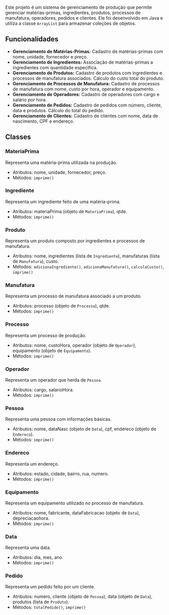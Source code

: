 Este projeto é um sistema de gerenciamento de produção que permite gerenciar matérias-primas, ingredientes, produtos, processos de manufatura, operadores, pedidos e clientes. Ele foi desenvolvido em Java e utiliza a classe `ArrayList` para armazenar coleções de objetos.

## Funcionalidades

- **Gerenciamento de Matérias-Primas:** Cadastro de matérias-primas com nome, unidade, fornecedor e preço.
- **Gerenciamento de Ingredientes:** Associação de matérias-primas a ingredientes com quantidade específica.
- **Gerenciamento de Produtos:** Cadastro de produtos com ingredientes e processos de manufatura associados. Cálculo do custo total do produto.
- **Gerenciamento de Processos de Manufatura:** Cadastro de processos de manufatura com nome, custo por hora, operador e equipamento.
- **Gerenciamento de Operadores:** Cadastro de operadores com cargo e salário por hora.
- **Gerenciamento de Pedidos:** Cadastro de pedidos com número, cliente, data e produtos. Cálculo do total do pedido.
- **Gerenciamento de Clientes:** Cadastro de clientes com nome, data de nascimento, CPF e endereço.

## Classes

### MateriaPrima
Representa uma matéria-prima utilizada na produção.
- Atributos: nome, unidade, fornecedor, preço.
- Métodos: `imprime()`

### Ingrediente
Representa um ingrediente feito de uma matéria-prima.
- Atributos: materiaPrima (objeto de `MateriaPrima`), qtde.
- Métodos: `imprime()`

### Produto
Representa um produto composto por ingredientes e processos de manufatura.
- Atributos: nome, ingredientes (lista de `Ingrediente`), manufaturas (lista de `Manufatura`), custo.
- Métodos: `adicionaIngrediente()`, `adicionaManufatura()`, `calculaCusto()`, `imprime()`

### Manufatura
Representa um processo de manufatura associado a um produto.
- Atributos: processo (objeto de `Processo`), qtde.
- Métodos: `imprime()`

### Processo
Representa um processo de produção.
- Atributos: nome, custoHora, operador (objeto de `Operador`), equipamento (objeto de `Equipamento`).
- Métodos: `imprime()`

### Operador
Representa um operador que herda de `Pessoa`.
- Atributos: cargo, salarioHora.
- Métodos: `imprime()`

### Pessoa
Representa uma pessoa com informações básicas.
- Atributos: nome, dataNasc (objeto de `Data`), cpf, endereco (objeto de `Endereco`).
- Métodos: `imprime()`

### Endereco
Representa um endereço.
- Atributos: estado, cidade, bairro, rua, numero.
- Métodos: `imprime()`

### Equipamento
Representa um equipamento utilizado no processo de manufatura.
- Atributos: nome, fabricante, dataFabricacao (objeto de `Data`), depreciacaohora.
- Métodos: `imprime()`

### Data
Representa uma data.
- Atributos: dia, mes, ano.
- Métodos: `imprime()`

### Pedido
Representa um pedido feito por um cliente.
- Atributos: numero, cliente (objeto de `Pessoa`), data (objeto de `Data`), produtos (lista de `Produto`).
- Métodos: `totalPedido()`, `imprime()`

